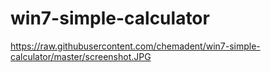 # win7-simple-calculator

https://raw.githubusercontent.com/chemadent/win7-simple-calculator/master/screenshot.JPG
